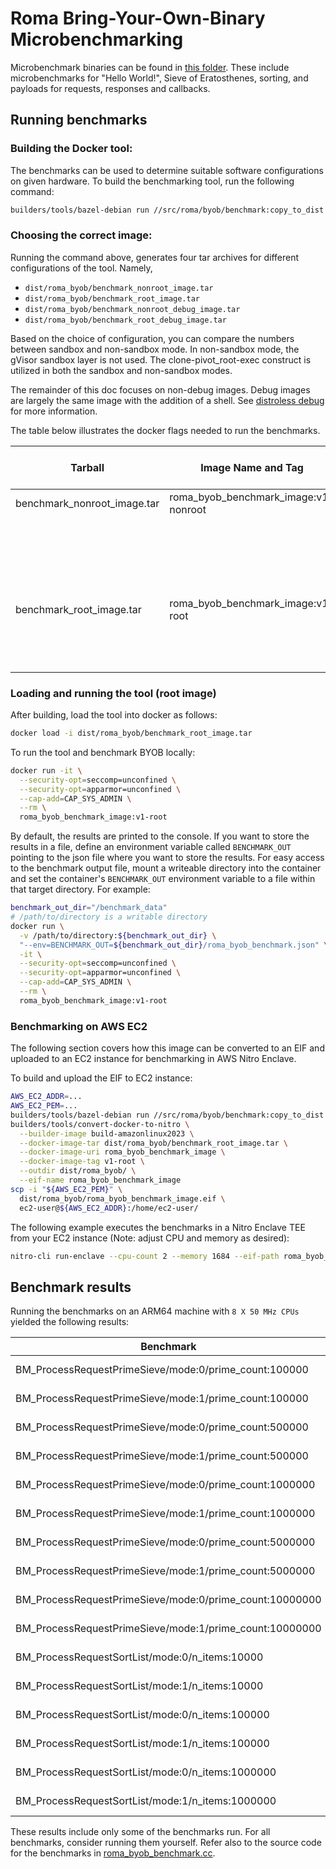 # Roma Bring-Your-Own-Binary Microbenchmarking

Microbenchmark binaries can be found in [this folder](/src/roma/byob/sample_udf/). These include
microbenchmarks for "Hello World!", Sieve of Eratosthenes, sorting, and payloads for requests,
responses and callbacks.

## Running benchmarks

### Building the Docker tool:

The benchmarks can be used to determine suitable software configurations on given hardware. To build
the benchmarking tool, run the following command:

```sh
builders/tools/bazel-debian run //src/roma/byob/benchmark:copy_to_dist
```

### Choosing the correct image:

Running the command above, generates four tar archives for different configurations of the tool.
Namely,

-   `dist/roma_byob/benchmark_nonroot_image.tar`
-   `dist/roma_byob/benchmark_root_image.tar`
-   `dist/roma_byob/benchmark_nonroot_debug_image.tar`
-   `dist/roma_byob/benchmark_root_debug_image.tar`

Based on the choice of configuration, you can compare the numbers between sandbox and non-sandbox
mode. In non-sandbox mode, the gVisor sandbox layer is not used. The clone-pivot_root-exec construct
is utilized in both the sandbox and non-sandbox modes.

The remainder of this doc focuses on non-debug images. Debug images are largely the same image with
the addition of a shell. See
[distroless debug](https://github.com/GoogleContainerTools/distroless?tab=readme-ov-file#debug-images)
for more information.

The table below illustrates the docker flags needed to run the benchmarks.

<!-- prettier-ignore-start -->
<!-- markdownlint-disable line-length -->
| Tarball                     | Image Name and Tag                   | Supports non-Sandbox | `docker run` flags                                                     |
| --------------------------- | ------------------------------------ | -------------------- | ---------------------------------------------------------------------- |
| benchmark_nonroot_image.tar | roma_byob_benchmark_image:v1-nonroot | No                   | `--security-opt=seccomp=unconfined`                                    |
|                             |                                      |                      | `--security-opt=apparmor=unconfined`                                   |
|                             |                                      |                      | (optional)`--cap-add=CAP_SYS_ADMIN` only required for non-sandbox mode |
| benchmark_root_image.tar    | roma_byob_benchmark_image:v1-root    | Yes                  | Generally                                                              |
|                             |                                      |                      | `--security-opt=seccomp=unconfined`                                    |
|                             |                                      |                      | `--security-opt=apparmor=unconfined`                                   |
<!-- markdownlint-enable line-length -->
<!-- prettier-ignore-end -->

### Loading and running the tool (root image)

After building, load the tool into docker as follows:

```sh
docker load -i dist/roma_byob/benchmark_root_image.tar
```

To run the tool and benchmark BYOB locally:

```sh
docker run -it \
  --security-opt=seccomp=unconfined \
  --security-opt=apparmor=unconfined \
  --cap-add=CAP_SYS_ADMIN \
  --rm \
  roma_byob_benchmark_image:v1-root
```

By default, the results are printed to the console. If you want to store the results in a file,
define an environment variable called `BENCHMARK_OUT` pointing to the json file where you want to
store the results. For easy access to the benchmark output file, mount a writeable directory into
the container and set the container's `BENCHMARK_OUT` environment variable to a file within that
target directory. For example:

```sh
benchmark_out_dir="/benchmark_data"
# /path/to/directory is a writable directory
docker run \
  -v /path/to/directory:${benchmark_out_dir} \
  "--env=BENCHMARK_OUT=${benchmark_out_dir}/roma_byob_benchmark.json" \
  -it \
  --security-opt=seccomp=unconfined \
  --security-opt=apparmor=unconfined \
  --cap-add=CAP_SYS_ADMIN \
  --rm \
  roma_byob_benchmark_image:v1-root
```

### Benchmarking on AWS EC2

The following section covers how this image can be converted to an EIF and uploaded to an EC2
instance for benchmarking in AWS Nitro Enclave.

To build and upload the EIF to EC2 instance:

```sh
AWS_EC2_ADDR=...
AWS_EC2_PEM=...
builders/tools/bazel-debian run //src/roma/byob/benchmark:copy_to_dist
builders/tools/convert-docker-to-nitro \
  --builder-image build-amazonlinux2023 \
  --docker-image-tar dist/roma_byob/benchmark_root_image.tar \
  --docker-image-uri roma_byob_benchmark_image \
  --docker-image-tag v1-root \
  --outdir dist/roma_byob/ \
  --eif-name roma_byob_benchmark_image
scp -i "${AWS_EC2_PEM}" \
  dist/roma_byob/roma_byob_benchmark_image.eif \
  ec2-user@${AWS_EC2_ADDR}:/home/ec2-user/
```

The following example executes the benchmarks in a Nitro Enclave TEE from your EC2 instance (Note:
adjust CPU and memory as desired):

```sh
nitro-cli run-enclave --cpu-count 2 --memory 1684 --eif-path roma_byob_benchmark_image.eif --enclave-cid 10 --attach-console
```

## Benchmark results

Running the benchmarks on an ARM64 machine with `8 X 50 MHz CPUs` yielded the following results:

| Benchmark                                               | Time    | CPU      | Iterations | Details          |
| ------------------------------------------------------- | ------- | -------- | ---------- | ---------------- |
| BM_ProcessRequestPrimeSieve/mode:0/prime_count:100000   | 4.37 ms | 0.067 ms | 1000       | mode:Sandbox     |
| BM_ProcessRequestPrimeSieve/mode:1/prime_count:100000   | 15.7 ms | 0.071 ms | 1000       | mode:Non-Sandbox |
| BM_ProcessRequestPrimeSieve/mode:0/prime_count:500000   | 5.20 ms | 0.071 ms | 1000       | mode:Sandbox     |
| BM_ProcessRequestPrimeSieve/mode:1/prime_count:500000   | 15.6 ms | 0.078 ms | 1000       | mode:Non-Sandbox |
| BM_ProcessRequestPrimeSieve/mode:0/prime_count:1000000  | 5.69 ms | 0.071 ms | 1000       | mode:Sandbox     |
| BM_ProcessRequestPrimeSieve/mode:1/prime_count:1000000  | 15.7 ms | 0.084 ms | 1000       | mode:Non-Sandbox |
| BM_ProcessRequestPrimeSieve/mode:0/prime_count:5000000  | 18.3 ms | 0.085 ms | 1000       | mode:Sandbox     |
| BM_ProcessRequestPrimeSieve/mode:1/prime_count:5000000  | 17.7 ms | 0.073 ms | 1000       | mode:Non-Sandbox |
| BM_ProcessRequestPrimeSieve/mode:0/prime_count:10000000 | 37.4 ms | 0.094 ms | 100        | mode:Sandbox     |
| BM_ProcessRequestPrimeSieve/mode:1/prime_count:10000000 | 36.7 ms | 0.091 ms | 100        | mode:Non-Sandbox |
| BM_ProcessRequestSortList/mode:0/n_items:10000          | 4.60 ms | 0.065 ms | 1000       | mode:Sandbox     |
| BM_ProcessRequestSortList/mode:1/n_items:10000          | 15.6 ms | 0.072 ms | 1000       | mode:Non-Sandbox |
| BM_ProcessRequestSortList/mode:0/n_items:100000         | 7.05 ms | 0.071 ms | 1000       | mode:Sandbox     |
| BM_ProcessRequestSortList/mode:1/n_items:100000         | 15.7 ms | 0.073 ms | 1000       | mode:Non-Sandbox |
| BM_ProcessRequestSortList/mode:0/n_items:1000000        | 64.6 ms | 0.094 ms | 100        | mode:Sandbox     |
| BM_ProcessRequestSortList/mode:1/n_items:1000000        | 64.9 ms | 0.096 ms | 100        | mode:Non-Sandbox |

These results include only some of the benchmarks run. For all benchmarks, consider running them
yourself. Refer also to the source code for the benchmarks in
[roma_byob_benchmark.cc](/src/roma/byob/benchmark/roma_byob_benchmark.cc).
